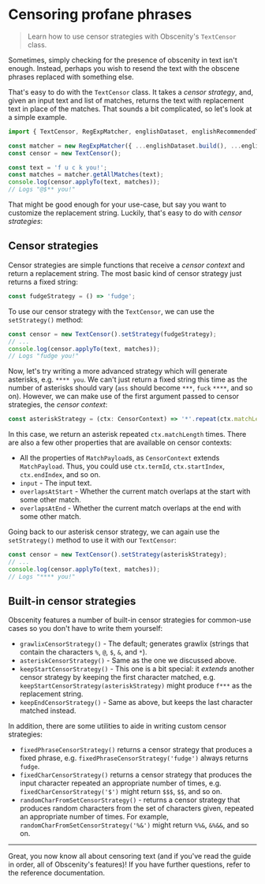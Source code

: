 # Censoring profane phrases

> Learn how to use censor strategies with Obscenity's `TextCensor` class.

Sometimes, simply checking for the presence of obscenity in text isn't enough. Instead, perhaps you wish to resend the text with the obscene phrases replaced with something else.

That's easy to do with the `TextCensor` class. It takes a _censor strategy_, and, given an input text and list of matches, returns the text with replacement text in place of the matches.
That sounds a bit complicated, so let's look at a simple example.

```typescript
import { TextCensor, RegExpMatcher, englishDataset, englishRecommendedTransformers } from 'obscenity';

const matcher = new RegExpMatcher({ ...englishDataset.build(), ...englishRecommendedTransformers });
const censor = new TextCensor();

const text = 'f u c k you!';
const matches = matcher.getAllMatches(text);
console.log(censor.applyTo(text, matches));
// Logs "@$** you!"
```

That might be good enough for your use-case, but say you want to customize the replacement string. Luckily, that's easy to do with _censor strategies_:

## Censor strategies

Censor strategies are simple functions that receive a _censor context_ and return a replacement string.
The most basic kind of censor strategy just returns a fixed string:

```typescript
const fudgeStrategy = () => 'fudge';
```

To use our censor strategy with the `TextCensor`, we can use the `setStrategy()` method:

```typescript
const censor = new TextCensor().setStrategy(fudgeStrategy);
// ...
console.log(censor.applyTo(text, matches));
// Logs "fudge you!"
```

Now, let's try writing a more advanced strategy which will generate asterisks, e.g. `**** you`. We can't just return a fixed string this time as the number of asterisks should vary (`ass` should become `***`, `fuck` `****`, and so on). However, we can make use of the first argument passed to censor strategies, the _censor context_:

```typescript
const asteriskStrategy = (ctx: CensorContext) => '*'.repeat(ctx.matchLength);
```

In this case, we return an asterisk repeated `ctx.matchLength` times. There are also a few other properties that are available on censor contexts:

- All the properties of `MatchPayload`s, as `CensorContext` extends `MatchPayload`. Thus, you could use `ctx.termId`, `ctx.startIndex`, `ctx.endIndex`, and so on.
- `input` - The input text.
- `overlapsAtStart` - Whether the current match overlaps at the start with some other match.
- `overlapsAtEnd` - Whether the current match overlaps at the end with some other match.

Going back to our asterisk censor strategy, we can again use the `setStrategy()` method to use it with our `TextCensor`:

```typescript
const censor = new TextCensor().setStrategy(asteriskStrategy);
// ...
console.log(censor.applyTo(text, matches));
// Logs "**** you!"
```

## Built-in censor strategies

Obscenity features a number of built-in censor strategies for common-use cases so you don't have to write them yourself:

- `grawlixCensorStrategy()` - The default; generates grawlix (strings that contain the characters `%`, `@`, `$`, `&`, and `*`).
- `asteriskCensorStrategy()` - Same as the one we discussed above.
- `keepStartCensorStrategy()` - This one is a bit special: it _extends_ another censor strategy by keeping the first character matched, e.g. `keepStartCensorStrategy(asteriskStrategy)` might produce `f***` as the replacement string.
- `keepEndCensorStrategy()` - Same as above, but keeps the last character matched instead.

In addition, there are some utilities to aide in writing custom censor strategies:

- `fixedPhraseCensorStrategy()` returns a censor strategy that produces a fixed phrase, e.g. `fixedPhraseCensorStrategy('fudge')` always returns `fudge`.
- `fixedCharCensorStrategy()` returns a censor strategy that produces the input character repeated an appropriate number of times, e.g. `fixedCharCensorStrategy('$')` might return `$$$`, `$$`, and so on.
- `randomCharFromSetCensorStrategy()` - returns a censor strategy that produces random characters from the set of characters given, repeated an appropriate number of times. For example, `randomCharFromSetCensorStrategy('%&')` might return `%%&`, `&%&&`, and so on.

---

Great, you now know all about censoring text (and if you've read the guide in order, all of Obscenity's features)!
If you have further questions, refer to the reference documentation.
